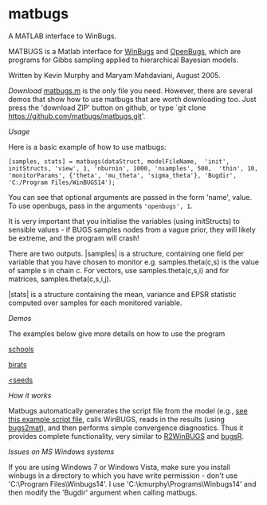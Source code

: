 matbugs
=======

A MATLAB interface to WinBugs.


MATBUGS is a Matlab interface for
<a href="http://www.mrc-bsu.cam.ac.uk/bugs/winbugs/contents.shtml">WinBugs</a>
and <a href="http://www.math.helsinki.fi/openbugs/Home.html">OpenBugs</a>,
which are programs for Gibbs sampling applied to hierarchical Bayesian models.


Written by Kevin Murphy and Maryam Mahdaviani, August 2005.


*Download*
<a href="https://github.com/matbugs/matbugs/blob/master/matbugs.m">matbugs.m</a> is the only file you need.
However, there are several demos that show how to use matbugs that are worth downloading too.
Just press the 'download ZIP' button on github, or type `git clone https://github.com/matbugs/matbugs.git'.


*Usage* 

Here is a basic example of how to use matbugs:

   `[samples, stats] = matbugs(dataStruct, modelFileName, 
        		'init', initStructs,
	        	'view', 1, 'nburnin', 1000, 'nsamples', 500, 
		        'thin', 10, 
	        	'monitorParams', {'theta', 'mu_theta', 'sigma_theta'},
	        	'Bugdir', 'C:/Program Files/WinBUGS14');`

You can see that optional arguments are passed in the form 'name', value.
To use openbugs, pass in the arguments `'openbugs', 1`.

It is very important that you initialise the variables (using initStructs) to sensible
values - if BUGS samples nodes from a vague prior,  they will likely be
extreme, and the program will crash!

There are two outputs.
|samples| is a structure, containing one field per variable
that you have chosen to monitor e.g. samples.theta(c,s) is the value
of sample s in chain c. For vectors, use samples.theta(c,s,i)
and for matrices, samples.theta(c,s,i,j).

|stats| is a structure containing the mean, variance and EPSR
statistic  computed over samples for each monitored variable.


*Demos*

The examples below give more details on how to use the program

<a href="http://matbugs.googlecode.com/svn/trunk/demos/schoolsDemo/schools_writeup.html">schools</a>

<a href="http://matbugs.googlecode.com/svn/trunk/demos/biratsDemo/birats_writeup.html">birats</a>

<a href="http://matbugs.googlecode.com/svn/trunk/demos/seedsSimpleDemo/seeds_demo.m"><seeds</a>



*How it works*

Matbugs automatically generates the script file from the model (e.g.,
<a href="http://code.google.com/p/matbugs/source/browse/trunk/demos/schoolsDemo/script.txt">
see this example script file</a>, calls WinBUGS, reads in the results 
(using <a href="http://www.lce.hut.fi/research/compinf/bugsmatlab/">bugs2mat</a>),
and then performs simple convergence diagnostics. Thus it provides complete functionality, very similar to
<a href="http://cran.r-project.org/web/packages/R2WinBUGS/index.html">R2WinBUGS</a> and
<a href="http://www.stat.columbia.edu/~gelman/bugsR">bugsR</a>.

*Issues on MS Windows systems*

If you are using Windows 7 or Windows Vista, make sure you install winbugs
in a directory to which you have write permission - don't use
'C:\Program Files\Winbugs14'. I use 'C:\kmurphy\Programs\Winbugs14' and then
modify the 'Bugdir' argument when calling matbugs.



